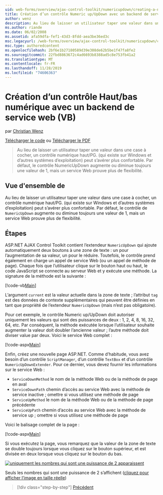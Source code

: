 ```yaml
---
uid: web-forms/overview/ajax-control-toolkit/numericupdown/creating-a-numeric-up-down-control-with-a-web-service-backend-vb
title: Création d’un contrôle Numeric up/UpDown avec un backend de service Web (VB) | Microsoft Docs
author: wenz
description: Au lieu de laisser un utilisateur taper une valeur dans une case à cocher, un contrôle numérique up/UpDown (qui existe sur Windows et d’autres systèmes d’exploitation) peut s’avérer plus c...
ms.author: riande
ms.date: 06/02/2008
ms.assetid: afa59dfa-fef1-43d3-8fdd-aea3be36ed3c
msc.legacyurl: /web-forms/overview/ajax-control-toolkit/numericupdown/creating-a-numeric-up-down-control-with-a-web-service-backend-vb
msc.type: authoredcontent
ms.openlocfilehash: 2bf6e1b27180589d39e308de62b5be1f47fa8fe2
ms.sourcegitcommit: 22fbd8863672c4ad6693b8388ad5c8e753fb41a2
ms.translationtype: MT
ms.contentlocale: fr-FR
ms.lasthandoff: 11/28/2019
ms.locfileid: "74606363"
---
```

# <a name="creating-a-numeric-updown-control-with-a-web-service-backend-vb"></a>Création d’un contrôle Haut/bas numérique avec un backend de service web (VB)

par [Christian Wenz](https://github.com/wenz)

[Télécharger le code](https://download.microsoft.com/download/9/3/f/93f8daea-bebd-4821-833b-95205389c7d0/numericupdown1.vb.zip) ou [Télécharger le PDF](https://download.microsoft.com/download/2/d/c/2dc10e34-6983-41d4-9c08-f78f5387d32b/numericupdown1VB.pdf)

> Au lieu de laisser un utilisateur taper une valeur dans une case à cocher, un contrôle numérique haut/PG. (qui existe sur Windows et d’autres systèmes d’exploitation) peut s’avérer plus confortable. Par défaut, le contrôle NumericUpDown augmente ou diminue toujours une valeur de 1, mais un service Web prouve plus de flexibilité.

## <a name="overview"></a>Vue d'ensemble de

Au lieu de laisser un utilisateur taper une valeur dans une case à cocher, un contrôle numérique haut/PG. (qui existe sur Windows et d’autres systèmes d’exploitation) peut s’avérer plus confortable. Par défaut, le contrôle de `NumericUpDown` augmente ou diminue toujours une valeur de 1, mais un service Web prouve plus de flexibilité.

## <a name="steps"></a>Étapes

ASP.NET AJAX Control Toolkit contient l’extendeur `NumericUpDown` qui ajoute automatiquement deux boutons à une zone de texte : un pour l’augmentation de sa valeur, un pour le réduire. Toutefois, le contrôle prend également en charge un appel de service Web (ou un appel de méthode de page). Chaque fois que l’utilisateur clique sur le bouton haut ou haut, le code JavaScript se connecte au serveur Web et y exécute une méthode. La signature de la méthode est la suivante :

[!code-vb[Main](creating-a-numeric-up-down-control-with-a-web-service-backend-vb/samples/sample1.vb)]

L’argument `current` est la valeur actuelle dans la zone de texte ; l’attribut `tag` est des données de contexte supplémentaires qui peuvent être définies en tant que propriété de l’extendeur `NumericUpDown` (mais n’est pas obligatoire).

Pour cet exemple, le contrôle Numeric up/UpDown doit autoriser uniquement les valeurs qui sont des puissances de deux : 1, 2, 4, 8, 16, 32, 64, etc. Par conséquent, la méthode exécutée lorsque l’utilisateur souhaite augmenter la valeur doit doubler l’ancienne valeur ; l’autre méthode doit diviser value par deux. Voici le service Web complet :

[!code-aspx[Main](creating-a-numeric-up-down-control-with-a-web-service-backend-vb/samples/sample2.aspx)]

Enfin, créez une nouvelle page ASP.NET. Comme d’habitude, vous avez besoin d’un contrôle `ScriptManager`, d’un contrôle `TextBox` et d’un contrôle `NumericUpDownExtender`. Pour ce dernier, vous devez fournir les informations sur le service Web :

- `ServiceDownMethod` le nom de la méthode Web ou de la méthode de page en aval
- `ServiceDownPath` chemin d’accès au service Web avec la méthode de service inactive ; omettre si vous utilisez une méthode de page
- `ServiceUpMethod` le nom de la méthode Web ou de la méthode de page précédente
- `ServiceUpPath` chemin d’accès au service Web avec la méthode de service up ; omettre si vous utilisez une méthode de page

Voici le balisage complet de la page :

[!code-aspx[Main](creating-a-numeric-up-down-control-with-a-web-service-backend-vb/samples/sample3.aspx)]

Si vous exécutez la page, vous remarquez que la valeur de la zone de texte se double toujours lorsque vous cliquez sur le bouton supérieur, et est divisée en deux lorsque vous cliquez sur le bouton du bas.

[![uniquement les nombres qui sont une puissance de 2 apparaissent](creating-a-numeric-up-down-control-with-a-web-service-backend-vb/_static/image2.png)](creating-a-numeric-up-down-control-with-a-web-service-backend-vb/_static/image1.png)

Seuls les nombres qui sont une puissance de 2 s’affichent ([cliquez pour afficher l’image en taille réelle](creating-a-numeric-up-down-control-with-a-web-service-backend-vb/_static/image3.png))

> [!div class="step-by-step"]
> [Précédent](creating-a-numeric-up-down-control-with-a-web-service-backend-cs.md)
